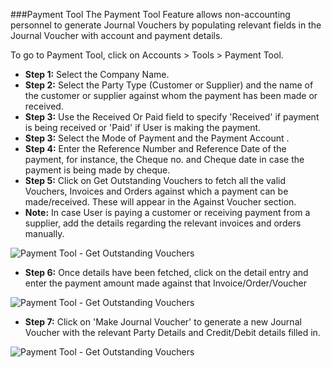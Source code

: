 ###Payment Tool
The Payment Tool Feature allows non-accounting personnel to generate Journal Vouchers by populating relevant fields in the Journal Voucher with account and payment details.

To go to Payment Tool, click on Accounts > Tools > Payment Tool.

- __Step 1:__ Select the Company Name.
- __Step 2:__ Select the Party Type (Customer or Supplier) and the name of the customer or supplier against whom the payment has been made or received.
- __Step 3:__ Use the Received Or Paid field to specify 'Received' if payment is being received or 'Paid' if User is making the payment.
- __Step 3:__ Select the Mode of Payment and the Payment Account .
- __Step 4:__ Enter the Reference Number and Reference Date of the payment, for instance, the Cheque no. and Cheque date in case the payment is being made by cheque.
- __Step 5:__ Click on Get Outstanding Vouchers to fetch all the valid Vouchers, Invoices and Orders against which a payment can be made/received. These will appear in the Against Voucher section.
- __Note:__ In case User is paying a customer or receiving payment from a supplier, add the details regarding the relevant invoices and orders manually.

![Payment Tool - Get Outstanding Vouchers](assets/erpnext_org/images/erpnext/payment_tool_get_voucher.png)

- __Step 6:__ Once details have been fetched, click on the detail entry and enter the payment amount made against that Invoice/Order/Voucher

![Payment Tool - Get Outstanding Vouchers](assets/erpnext_org/images/erpnext/payment_tool_enter_pay.png)

- __Step 7:__ Click on 'Make Journal Voucher' to generate a new Journal Voucher with the relevant Party Details and Credit/Debit details filled in.

![Payment Tool - Get Outstanding Vouchers](assets/erpnext_org/images/erpnext/payment_tool_make_jv.png)